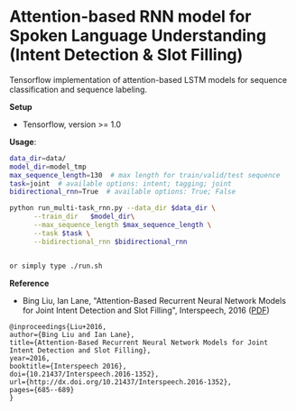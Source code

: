 Attention-based RNN model for Spoken Language Understanding (Intent Detection & Slot Filling)
==================

Tensorflow implementation of attention-based LSTM models for sequence classification and sequence labeling.

**Setup**

* Tensorflow, version >= 1.0

**Usage**:
```bash
data_dir=data/
model_dir=model_tmp
max_sequence_length=130  # max length for train/valid/test sequence
task=joint  # available options: intent; tagging; joint
bidirectional_rnn=True  # available options: True; False

python run_multi-task_rnn.py --data_dir $data_dir \
      --train_dir   $model_dir\
      --max_sequence_length $max_sequence_length \
      --task $task \
      --bidirectional_rnn $bidirectional_rnn


or simply type ./run.sh
```

**Reference**

* Bing Liu, Ian Lane, "Attention-Based Recurrent Neural Network Models for Joint Intent Detection and Slot Filling", Interspeech, 2016 (<a href="http://www.isca-speech.org/archive/Interspeech_2016/pdfs/1352.PDF" target="_blank">PDF</a>)

```
@inproceedings{Liu+2016,
author={Bing Liu and Ian Lane},
title={Attention-Based Recurrent Neural Network Models for Joint Intent Detection and Slot Filling},
year=2016,
booktitle={Interspeech 2016},
doi={10.21437/Interspeech.2016-1352},
url={http://dx.doi.org/10.21437/Interspeech.2016-1352},
pages={685--689}
}
```
